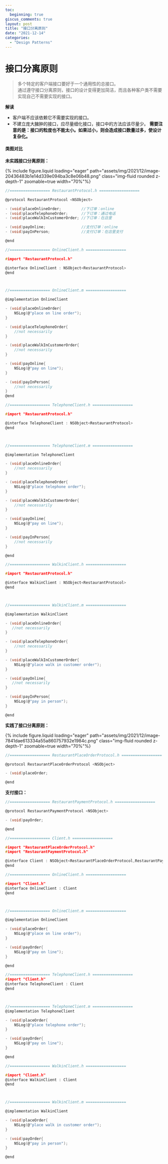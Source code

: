 ```yaml
---
toc:
  beginning: true
giscus_comments: true
layout: post
title: "接口分离原则"
date: "2021-12-14"
categories: 
  - "Design Patterns"
---
```


# 接口分离原则
> 多个特定的客户端接口要好于一个通用性的总接口。<br>
> 通过遵守接口分离原则，接口的设计变得更加简洁，而且各种客户类不需要实现自己不需要实现的接口。

**解读**

- 客户端不应该依赖它不需要实现的接口。
- 不建立庞大臃肿的接口，应尽量细化接口，接口中的方法应该尽量少。
  **需要注意的是：接口的粒度也不能太小。如果过小，则会造成接口数量过多，使设计复杂化。**

#### 类图对比

**未实践接口分离原则：**

{% include figure.liquid loading="eager" path="assets/img/2021/12/image-20436483b1e14d339e094ba3c8e06b48.png" class="img-fluid rounded z-depth-1" zoomable=true width="70%"%}

```c
//================== RestaurantProtocol.h ==================

@protocol RestaurantProtocol <NSObject>

- (void)placeOnlineOrder;         //下订单：online
- (void)placeTelephoneOrder;      //下订单：通过电话
- (void)placeWalkInCustomerOrder; //下订单：在店里

- (void)payOnline;                //支付订单：online
- (void)payInPerson;              //支付订单：在店里支付

@end
```

```c
//================== OnlineClient.h ==================

#import "RestaurantProtocol.h"

@interface OnlineClient : NSObject<RestaurantProtocol>
@end



//================== OnlineClient.m ==================

@implementation OnlineClient

- (void)placeOnlineOrder{
    NSLog(@"place on line order");
}

- (void)placeTelephoneOrder{
    //not necessarily
}

- (void)placeWalkInCustomerOrder{
    //not necessarily
}

- (void)payOnline{
    NSLog(@"pay on line");
}

- (void)payInPerson{
    //not necessarily
}
@end
```

```c
//================== TelephoneClient.h ==================

#import "RestaurantProtocol.h"

@interface TelephoneClient : NSObject<RestaurantProtocol>
@end



//================== TelephoneClient.m ==================

@implementation TelephoneClient

- (void)placeOnlineOrder{
    //not necessarily
}

- (void)placeTelephoneOrder{
    NSLog(@"place telephone order");
}

- (void)placeWalkInCustomerOrder{
    //not necessarily
}

- (void)payOnline{
    NSLog(@"pay on line");
}

- (void)payInPerson{
    //not necessarily
}

@end
```

```c
//================== WalkinClient.h ==================

#import "RestaurantProtocol.h"

@interface WalkinClient : NSObject<RestaurantProtocol>
@end



//================== WalkinClient.m ==================

@implementation WalkinClient

- (void)placeOnlineOrder{
   //not necessarily
}

- (void)placeTelephoneOrder{
    //not necessarily
}

- (void)placeWalkInCustomerOrder{
    NSLog(@"place walk in customer order");
}

- (void)payOnline{
   //not necessarily
}

- (void)payInPerson{
    NSLog(@"pay in person");
}

@end
```

**实践了接口分离原则：**

{% include figure.liquid loading="eager" path="assets/img/2021/12/image-7841dae613334a55a860757932e1984c.png" class="img-fluid rounded z-depth-1" zoomable=true width="70%"%}

```c
//================== RestaurantPlaceOrderProtocol.h ==================

@protocol RestaurantPlaceOrderProtocol <NSObject>

- (void)placeOrder;

@end
```

**支付接口：**
```c
//================== RestaurantPaymentProtocol.h ==================

@protocol RestaurantPaymentProtocol <NSObject>

- (void)payOrder;

@end
```
```c
//================== Client.h ==================

#import "RestaurantPlaceOrderProtocol.h"
#import "RestaurantPaymentProtocol.h"

@interface Client : NSObject<RestaurantPlaceOrderProtocol,RestaurantPaymentProtocol>
@end
```
```c
//================== OnlineClient.h ==================

#import "Client.h"
@interface OnlineClient : Client
@end



//================== OnlineClient.m ==================

@implementation OnlineClient

- (void)placeOrder{
    NSLog(@"place on line order");
}

- (void)payOrder{
    NSLog(@"pay on line");
}

@end
```
```c
//================== TelephoneClient.h ==================
#import "Client.h"
@interface TelephoneClient : Client
@end



//================== TelephoneClient.m ==================
@implementation TelephoneClient

- (void)placeOrder{
    NSLog(@"place telephone order");
}

- (void)payOrder{
    NSLog(@"pay on line");
}

@end
```
```c
//================== WalkinClient.h ==================

#import "Client.h"
@interface WalkinClient : Client
@end



//================== WalkinClient.m ==================

@implementation WalkinClient

- (void)placeOrder{
    NSLog(@"place walk in customer order");
}

- (void)payOrder{
    NSLog(@"pay in person");
}

@end
```



